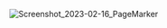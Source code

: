 ![Screenshot_2023-02-16_PageMarker](https://user-images.githubusercontent.com/83157814/219169013-75031909-b047-4ceb-bfc1-2f7309b6b9e9.png)
